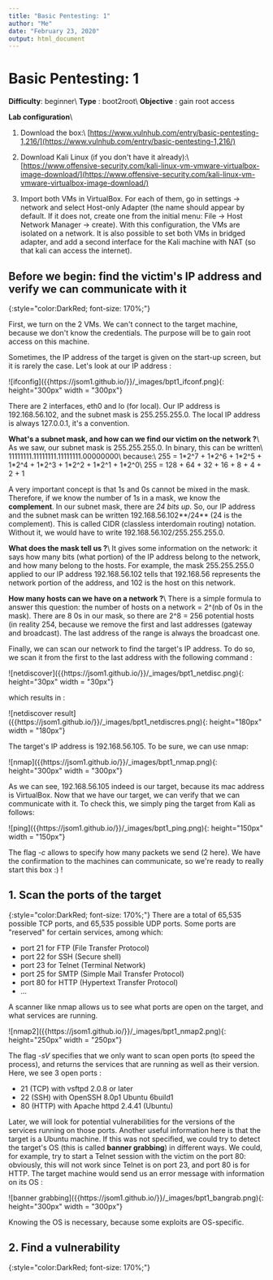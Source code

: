 ```yaml
---
title: "Basic Pentesting: 1"
author: "Me"
date: "February 23, 2020"
output: html_document
---
```


# Basic Pentesting: 1

**Difficulty**: beginner\\
**Type** : boot2root\\
**Objective** : gain root access

**Lab configuration**\\

1. Download the box:\\
[https://www.vulnhub.com/entry/basic-pentesting-1,216/](https://www.vulnhub.com/entry/basic-pentesting-1,216/)

2. Download Kali Linux (if you don't have it already):\\
[https://www.offensive-security.com/kali-linux-vm-vmware-virtualbox-image-download/](https://www.offensive-security.com/kali-linux-vm-vmware-virtualbox-image-download/)

3. Import both VMs in VirtualBox. For each of them, go in settings -> network and select Host-only Adapter (the name should appear by default. If it does not, create one from the initial menu: File -> Host Network Manager -> create).
With this configuration, the VMs are isolated on a network.
It is also possible to set both VMs in bridged adapter, and add a second interface for the Kali machine with NAT (so that kali can access the internet).

## Before we begin: find the victim's IP address and verify we can communicate with it
{:style="color:DarkRed; font-size: 170%;"}

First, we turn on the 2 VMs. We can't connect to the target machine, because we don't know the credentials. The purpose will be to gain root access on this machine.

Sometimes, the IP address of the target is given on the start-up screen, but it is rarely the case. Let's look at our IP address :

<div class="img_container">
![ifconfig]({{https://jsom1.github.io/}}/_images/bpt1_ifconf.png){: height="300px" width = "300px"}
</div>

There are 2 interfaces, eth0 and lo (for local). Our IP address is 192.168.56.102, and the subnet mask is 255.255.255.0. The local IP address is always 127.0.0.1, it's a convention.

**What's a subnet mask, and how can we find our victim on the network ?**\\
As we saw, our subnet mask is 255.255.255.0. In binary, this can be written\\
11111111.11111111.11111111.00000000\\
because:\\
255 = 1\*2^7 +  1\*2^6 + 1\*2^5 + 1\*2^4 + 1\*2^3 + 1\*2^2 + 1\*2^1 + 1\*2^0\\
255 = 128 + 64 + 32 + 16 + 8 + 4 + 2 + 1

A very important concept is that 1s and 0s cannot be mixed in the mask. Therefore, if we know the number of 1s in a mask, we know the **complement**. In our subnet mask, there are *24 bits up*. So, our IP address and the subnet mask can be written 192.168.56.102**/24** (24 is the complement). This is called CIDR (classless interdomain routing) notation. Without it, we would have to write 192.168.56.102/255.255.255.0.

**What does the mask tell us ?**\\
It gives some information on the network: it says how many bits (what portion) of the IP address belong to the network, and how many belong to the hosts. For example, the mask 255.255.255.0 applied to our IP address 192.168.56.102 tells that 192.168.56 represents the network portion of the address, and 102 is the host on this network.

**How many hosts can we have on a network ?**\\
There is a simple formula to answer this question: the number of hosts on a network = 2^(nb of 0s in the mask). There are 8 0s in our mask, so there are 2^8 = 256 potential hosts (in reality 254, because we remove the first and last addresses (gateway and broadcast). The last address of the range is always the broadcast one.

Finally, we can scan our network to find the target's IP address. To do so, we scan it from the first to the last address with the following command :

<div class="img_container">
![netdiscover]({{https://jsom1.github.io/}}/_images/bpt1_netdisc.png){: height="30px" width = "30px"}
</div>

which results in :

<div class="img_container">
![netdiscover result]({{https://jsom1.github.io/}}/_images/bpt1_netdiscres.png){: height="180px" width = "180px"}
</div>

The target's IP address is 192.168.56.105. To be sure, we can use nmap:

<div class="img_container">
![nmap]({{https://jsom1.github.io/}}/_images/bpt1_nmap.png){: height="300px" width = "300px"}
</div>

As we can see, 192.168.56.105 indeed is our target, because its mac address is VirtualBox. Now that we have our target, we can verify that we can communicate with it. To check this, we simply ping the target from Kali as follows:

<div class="img_container">
![ping]({{https://jsom1.github.io/}}/_images/bpt1_ping.png){: height="150px" width = "150px"}
</div>

The flag *-c* allows to specify how many packets we send (2 here). We have the confirmation to the machines can communicate, so we're ready to really start this box :) !


## 1. Scan the ports of the target
{:style="color:DarkRed; font-size: 170%;"}
There are a total of 65,535 possible TCP ports, and 65,535 possible UDP ports. Some ports are "reserved" for certain services, among which:
- port 21 for FTP (File Transfer Protocol)
- port 22 for SSH (Secure shell)
- port 23 for Telnet (Terminal Network)
- port 25 for SMTP (Simple Mail Transfer Protocol)
- port 80 for HTTP (Hypertext Transfer Protocol)
- ...

A scanner like nmap allows us to see what ports are open on the target, and what services are running.

<div class="img_container">
![nmap2]({{https://jsom1.github.io/}}/_images/bpt1_nmap2.png){: height="250px" width = "250px"}
</div>

The flag *-sV* specifies that we only want to scan open ports (to speed the process), and returns the services that are running as well as their version. Here, we see 3 open ports :
- 21 (TCP) with vsftpd 2.0.8 or later
- 22 (SSH) with OpenSSH 8.0p1 Ubuntu 6build1
- 80 (HTTP) with Apache httpd 2.4.41 (Ubuntu)

Later, we will look for potential vulnerabilities for the versions of the services running on those ports. Another useful information here is that the target is a Ubuntu machine. If this was not specified, we could try to detect the target's OS (this is called **banner grabbing**) in different ways. We could, for example, try to start a Telnet session with the victim on the port 80: obviously, this will not work since Telnet is on port 23, and port 80 is for HTTP. The target machine would send us an error message with information on its OS :

<div class="img_container">
![banner grabbing]({{https://jsom1.github.io/}}/_images/bpt1_bangrab.png){: height="300px" width = "300px"}
</div>

Knowing the OS is necessary, because some exploits are OS-specific.

## 2. Find a vulnerability
{:style="color:DarkRed; font-size: 170%;"}
